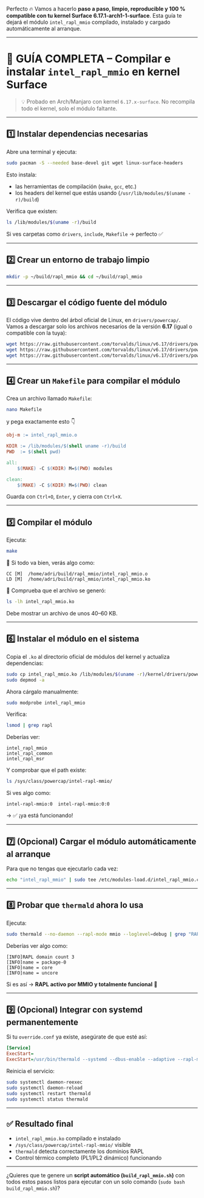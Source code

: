 Perfecto 🔥
Vamos a hacerlo **paso a paso, limpio, reproducible y 100 % compatible con tu kernel Surface 6.17.1-arch1-1-surface**.
Esta guía te dejará el módulo `intel_rapl_mmio` compilado, instalado y cargado automáticamente al arranque.

---

# 🧰 GUÍA COMPLETA – Compilar e instalar `intel_rapl_mmio` en kernel Surface

> 💡 Probado en Arch/Manjaro con kernel `6.17.x-surface`.
> No recompila todo el kernel, solo el módulo faltante.

---

## 1️⃣ Instalar dependencias necesarias

Abre una terminal y ejecuta:

```bash
sudo pacman -S --needed base-devel git wget linux-surface-headers
```

Esto instala:

* las herramientas de compilación (`make`, `gcc`, etc.)
* los headers del kernel que estás usando (`/usr/lib/modules/$(uname -r)/build`)

Verifica que existen:

```bash
ls /lib/modules/$(uname -r)/build
```

Si ves carpetas como `drivers`, `include`, `Makefile` → perfecto ✅

---

## 2️⃣ Crear un entorno de trabajo limpio

```bash
mkdir -p ~/build/rapl_mmio && cd ~/build/rapl_mmio
```

---

## 3️⃣ Descargar el código fuente del módulo

El código vive dentro del árbol oficial de Linux, en `drivers/powercap/`.
Vamos a descargar solo los archivos necesarios de la versión **6.17** (igual o compatible con la tuya):

```bash
wget https://raw.githubusercontent.com/torvalds/linux/v6.17/drivers/powercap/intel_rapl_common.c
wget https://raw.githubusercontent.com/torvalds/linux/v6.17/drivers/powercap/intel_rapl_mmio.c
wget https://raw.githubusercontent.com/torvalds/linux/v6.17/drivers/powercap/intel_rapl.h
```

---

## 4️⃣ Crear un `Makefile` para compilar el módulo

Crea un archivo llamado `Makefile`:

```bash
nano Makefile
```

y pega exactamente esto 👇

```makefile
obj-m := intel_rapl_mmio.o

KDIR := /lib/modules/$(shell uname -r)/build
PWD  := $(shell pwd)

all:
	$(MAKE) -C $(KDIR) M=$(PWD) modules

clean:
	$(MAKE) -C $(KDIR) M=$(PWD) clean
```

Guarda con `Ctrl+O`, `Enter`, y cierra con `Ctrl+X`.

---

## 5️⃣ Compilar el módulo

Ejecuta:

```bash
make
```

🔹 Si todo va bien, verás algo como:

```
CC [M]  /home/adri/build/rapl_mmio/intel_rapl_mmio.o
LD [M]  /home/adri/build/rapl_mmio/intel_rapl_mmio.ko
```

🔹 Comprueba que el archivo se generó:

```bash
ls -lh intel_rapl_mmio.ko
```

Debe mostrar un archivo de unos 40–60 KB.

---

## 6️⃣ Instalar el módulo en el sistema

Copia el `.ko` al directorio oficial de módulos del kernel y actualiza dependencias:

```bash
sudo cp intel_rapl_mmio.ko /lib/modules/$(uname -r)/kernel/drivers/powercap/
sudo depmod -a
```

Ahora cárgalo manualmente:

```bash
sudo modprobe intel_rapl_mmio
```

Verifica:

```bash
lsmod | grep rapl
```

Deberías ver:

```
intel_rapl_mmio
intel_rapl_common
intel_rapl_msr
```

Y comprobar que el path existe:

```bash
ls /sys/class/powercap/intel-rapl-mmio/
```

Si ves algo como:

```
intel-rapl-mmio:0  intel-rapl-mmio:0:0
```

→ ✅ ¡ya está funcionando!

---

## 7️⃣ (Opcional) Cargar el módulo automáticamente al arranque

Para que no tengas que ejecutarlo cada vez:

```bash
echo "intel_rapl_mmio" | sudo tee /etc/modules-load.d/intel_rapl_mmio.conf
```

---

## 8️⃣ Probar que `thermald` ahora lo usa

Ejecuta:

```bash
sudo thermald --no-daemon --rapl-mode mmio --loglevel=debug | grep "RAPL domain"
```

Deberías ver algo como:

```
[INFO]RAPL domain count 3
[INFO]name = package-0
[INFO]name = core
[INFO]name = uncore
```

Si es así → **RAPL activo por MMIO y totalmente funcional** 🎉

---

## 9️⃣ (Opcional) Integrar con systemd permanentemente

Si tu `override.conf` ya existe, asegúrate de que esté así:

```ini
[Service]
ExecStart=
ExecStart=/usr/bin/thermald --systemd --dbus-enable --adaptive --rapl-mode mmio
```

Reinicia el servicio:

```bash
sudo systemctl daemon-reexec
sudo systemctl daemon-reload
sudo systemctl restart thermald
sudo systemctl status thermald
```

---

## ✅ Resultado final

* `intel_rapl_mmio.ko` compilado e instalado
* `/sys/class/powercap/intel-rapl-mmio/` visible
* `thermald` detecta correctamente los dominios RAPL
* Control térmico completo (PL1/PL2 dinámico) funcionando

---

¿Quieres que te genere un **script automático (`build_rapl_mmio.sh`)** con todos estos pasos listos para ejecutar con un solo comando (`sudo bash build_rapl_mmio.sh`)?
